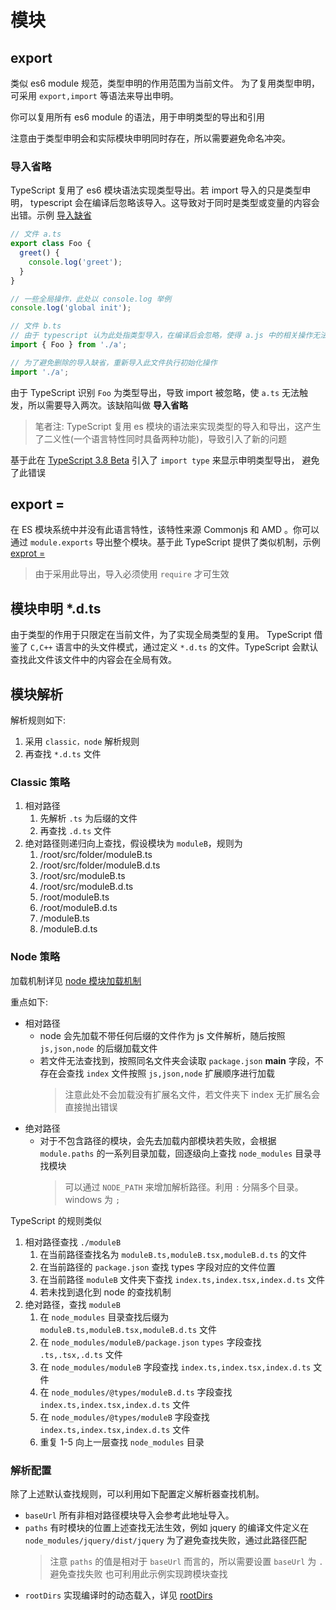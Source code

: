 # 模块

## export
类似 es6 module 规范，类型申明的作用范围为当前文件。
为了复用类型申明，可采用 `export,import` 等语法来导出申明。

你可以复用所有 es6 module 的语法，用于申明类型的导出和引用

注意由于类型申明会和实际模块申明同时存在，所以需要避免命名冲突。

### 导入省略
TypeScript 复用了 es6 模块语法实现类型导出。若 import 导入的只是类型申明， typescript 会在编译后忽略该导入。这导致对于同时是类型或变量的内容会出错。示例 [导入缺省](./type-import-elision/b.ts)

```js
// 文件 a.ts
export class Foo {
  greet() {
    console.log('greet');
  }
}

// 一些全局操作，此处以 console.log 举例
console.log('global init');

// 文件 b.ts
// 由于 typescript 认为此处指类型导入，在编译后会忽略，使得 a.js 中的相关操作无法执行
import { Foo } from './a';

// 为了避免删除的导入缺省，重新导入此文件执行初始化操作
import './a';
```

由于 TypeScript 识别 `Foo` 为类型导出，导致 import 被忽略，使 `a.ts` 无法触发，所以需要导入两次。该缺陷叫做 **导入省略**

> 笔者注: TypeScript 复用 es 模块的语法来实现类型的导入和导出，这产生了二义性(一个语言特性同时具备两种功能)，导致引入了新的问题

基于此在 [TypeScript 3.8 Beta](https://devblogs.microsoft.com/typescript/announcing-typescript-3-8-beta/#type-only-imports-exports) 引入了 `import type` 来显示申明类型导出， 避免了此错误

## export =
在 ES 模块系统中并没有此语言特性，该特性来源 Commonjs 和 AMD 。你可以通过 `module.exports` 导出整个模块。基于此 TypeScript 提供了类似机制，示例 [exprot =](./type-export-all/b.ts)

> 由于采用此导出，导入必须使用 `require` 才可生效

## 模块申明 *.d.ts
由于类型的作用于只限定在当前文件，为了实现全局类型的复用。
TypeScript 借鉴了 `C,C++` 语言中的头文件模式，通过定义 `*.d.ts` 的文件。TypeScript 会默认查找此文件该文件中的内容会在全局有效。

## 模块解析
解析规则如下:
1. 采用 `classic，node` 解析规则
2. 再查找 `*.d.ts` 文件


### Classic 策略
1. 相对路径
   1. 先解析 `.ts` 为后缀的文件
   2. 再查找 `.d.ts` 文件
2. 绝对路径则递归向上查找，假设模块为 `moduleB`，规则为
   1. /root/src/folder/moduleB.ts
   2. /root/src/folder/moduleB.d.ts
   3. /root/src/moduleB.ts
   4. /root/src/moduleB.d.ts
   5. /root/moduleB.ts
   6. /root/moduleB.d.ts
   7. /moduleB.ts
   8. /moduleB.d.ts

### Node 策略
加载机制详见 [node 模块加载机制](https://nodejs.org/api/modules.html#modules_addenda_the_mjs_extension)

重点如下:
* 相对路径
  * node 会先加载不带任何后缀的文件作为 js 文件解析，随后按照  `js,json,node` 的后缀加载文件
  * 若文件无法查找到，按照同名文件夹会读取 `package.json` **main** 字段，不存在会查找 `index` 文件按照 `js,json,node` 扩展顺序进行加载
    > 注意此处不会加载没有扩展名文件，若文件夹下 index 无扩展名会直接抛出错误
* 绝对路径
  * 对于不包含路径的模块，会先去加载内部模块若失败，会根据`module.paths` 的一系列目录加载，回逐级向上查找 `node_modules` 目录寻找模块
    > 可以通过 `NODE_PATH` 来增加解析路径。利用 `:` 分隔多个目录。windows 为 `;`


TypeScript 的规则类似

1. 相对路径查找 `./moduleB`
   1. 在当前路径查找名为 `moduleB.ts,moduleB.tsx,moduleB.d.ts` 的文件
   2. 在当前路径的 `package.json` 查找 types 字段对应的文件位置
   3. 在当前路径 `moduleB` 文件夹下查找 `index.ts,index.tsx,index.d.ts` 文件
   4. 若未找到退化到 node 的查找机制
2. 绝对路径，查找 `moduleB`
   1. 在 `node_modules` 目录查找后缀为 `moduleB.ts,moduleB.tsx,moduleB.d.ts`  文件
   2. 在 `node_modules/moduleB/package.json`  `types` 字段查找 `.ts,.tsx,.d.ts` 文件
   3. 在 `node_modules/moduleB`  字段查找 `index.ts,index.tsx,index.d.ts` 文件
   4. 在 `node_modules/@types/moduleB.d.ts`  字段查找 `index.ts,index.tsx,index.d.ts` 文件
   5. 在 `node_modules/@types/moduleB`  字段查找 `index.ts,index.tsx,index.d.ts` 文件
   6. 重复 1-5 向上一层查找 `node_modules` 目录

### 解析配置
除了上述默认查找规则，可以利用如下配置定义解析器查找机制。

* `baseUrl` 所有非相对路径模块导入会参考此地址导入。
* `paths` 有时模块的位置上述查找无法生效，例如 jquery 的编译文件定义在 `node_modules/jquery/dist/jquery` 为了避免查找失败，通过此路径匹配
    > 注意 `paths` 的值是相对于 `baseUrl` 而言的，所以需要设置 `baseUrl` 为 `.` 避免查找失败
    也可利用此示例实现跨模块查找
* `rootDirs` 实现编译时的动态载入，详见 [rootDirs](https://www.typescriptlang.org/docs/handbook/module-resolution.html#virtual-directories-with-rootdirs)
